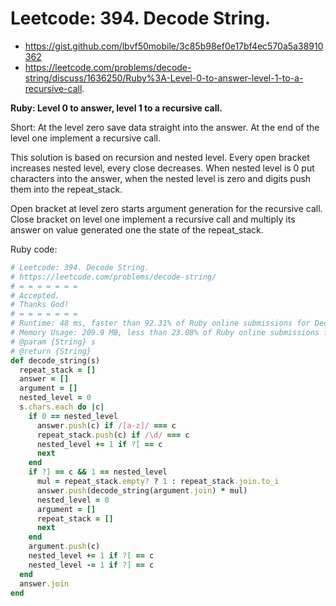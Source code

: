 # Leetcode: 394. Decode String.

- https://gist.github.com/lbvf50mobile/3c85b98ef0e17bf4ec570a5a38910362
- https://leetcode.com/problems/decode-string/discuss/1636250/Ruby%3A-Level-0-to-answer-level-1-to-a-recursive-call.

**Ruby: Level 0 to answer, level 1 to a recursive call.**

Short: At the level zero save data straight into the answer. At the end of the level one implement a recursive call.

This solution is based on recursion and nested level. Every open bracket increases nested level, every close decreases. When nested level is 0 put characters into the answer, when the nested level is zero and digits push them into the repeat_stack. 

Open bracket at level zero starts argument generation for the recursive call. 
Close bracket on level one implement a recursive call and multiply its answer on value generated one the state of the repeat_stack.


Ruby code:
```Ruby
# Leetcode: 394. Decode String.
# https://leetcode.com/problems/decode-string/
# = = = = = = =
# Accepted.
# Thanks God!
# = = = = = = =
# Runtime: 48 ms, faster than 92.31% of Ruby online submissions for Decode String.
# Memory Usage: 209.9 MB, less than 23.08% of Ruby online submissions for Decode String.
# @param {String} s
# @return {String}
def decode_string(s)
  repeat_stack = []
  answer = []
  argument = []
  nested_level = 0
  s.chars.each do |c|
    if 0 == nested_level
      answer.push(c) if /[a-z]/ === c
      repeat_stack.push(c) if /\d/ === c
      nested_level += 1 if ?[ == c
      next
    end
    if ?] == c && 1 == nested_level
      mul = repeat_stack.empty? ? 1 : repeat_stack.join.to_i
      answer.push(decode_string(argument.join) * mul)
      nested_level = 0
      argument = []
      repeat_stack = []
      next
    end
    argument.push(c)
    nested_level += 1 if ?[ == c
    nested_level -= 1 if ?] == c
  end
  answer.join
end
```

